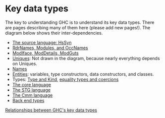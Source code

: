 # Key data types



The key to understanding GHC is to understand its key data types.  There are pages describing many of them here (please add new pages!).  The diagram below shows their inter-dependencies.


- [The source language: HsSyn](commentary/compiler/hs-syn-type) 
- [RdrNames, Modules, and OccNames](commentary/compiler/rdr-name-type)
- [ModIface, ModDetails, ModGuts](commentary/compiler/module-types)
- [Uniques](commentary/compiler/unique): Not drawn in the diagram, because nearly everything depends on Uniques.
- [Names](commentary/compiler/name-type)
- [Entities](commentary/compiler/entity-types): variables, type constructors, data constructors, and classes.
- Types: [Type and Kind](commentary/compiler/type-type), [equality types and coercions](commentary/compiler/fc)
- [The core language](commentary/compiler/core-syn-type)
- [The STG language](commentary/compiler/stg-syn-type)
- [The Cmm language](commentary/compiler/cmm-type)
- [Back end types](commentary/compiler/back-end-types)


[Relationships between GHC's key data types](types.png)


